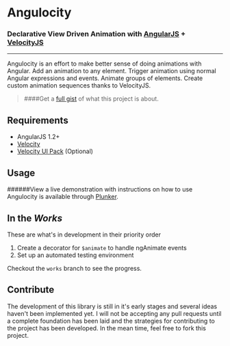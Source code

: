 # Angulocity
### Declarative View Driven Animation with [AngularJS](https://angularjs.org) + [VelocityJS](https://velocityjs.org) 
---

Angulocity is an effort to make better sense of doing animations with Angular. Add an animation to any element. Trigger animation using normal Angular expressions and events. Animate groups of elements. Create custom animation sequences thanks to VelocityJS.

> ####Get a [full gist](https://github.com/johnrcui/angulocity/blob/master/gist.md) of what this project is about.

## Requirements
* AngularJS 1.2+
* [Velocity](https://github.com/julianshapiro/velocity)
* [Velocity UI Pack](https://github.com/julianshapiro/velocity) (Optional)

## Usage
######View a live demonstration with instructions on how to use Angulocity is available through [Plunker](http://plnkr.co/edit/oMjJF9gUXpy3damtPI4G?p=preview).

## In the *Works*

These are what's in development in their priority order

1.  Create a decorator for `$animate` to handle ngAnimate events
2.  Set up an automated testing environment

Checkout the `works` branch to see the progress.

## Contribute
The development of this library is still in it's early stages and several ideas haven't been implemented yet. I will not be accepting any pull requests until a complete foundation has been laid and the strategies for contributing to the project has been developed. In the mean time, feel free to fork this project.

## 
